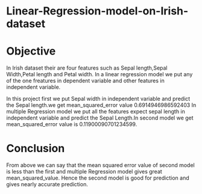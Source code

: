 # Linear-Regression-model-on-Irish-dataset

# Objective
In Irish dataset their are four features such as Sepal length,Sepal Width,Petal length and Petal width.
In a linear regression model we put any of the one freatures in dependent variable and other features in independent variable.


In this project first we put Sepal width in independent variable and predict the Sepal length.we get mean_squared_error value 0.6914946986592403
In multiple Regression model we put all the features expect sepal length in independent variable and predict the Sepal Length.In second model we get mean_squared_error value is 0.11900090701234599.

# Conclusion
From above we can say that the mean squared error value of second model is less than the first and multiple Regression model gives great mean_squared_value.
Hence the second model is good for prediction and gives nearly accurate prediction.
